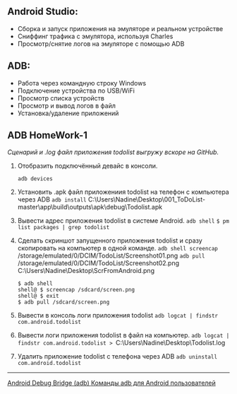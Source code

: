 ## Android Studio:
- Сборка и запуск приложения на эмуляторе и реальном устройстве
- Сниффинг трафика с эмулятора, используя Charles
- Просмотр/снятие логов на эмуляторе с помощью ADB
## ADB:
- Работа через командную строку Windows
- Подключение устройства по USB/WiFi
- Просмотр списка устройств
- Просмотр и вывод логов в файл
- Установка/удаление приложений

## ADB HomeWork-1

*Cценарий и .log файл приложения todolist выгружу вскоре на GitHub.*
1. Отобразить подключённый девайс в консоли.

    ```adb devices```
2. Установить .apk файл приложениия todolist на телефон с компьютера через  ADB
    ```adb install``` C:\Users\Nadine\Desktop\001_ToDoList-master\app\build\outputs\apk\debug\Todolist.apk
3. Вывести адрес приложения todolist в системе Android.
    ```adb shell```
    ```$ pm list packages | grep todolist```
4. Сделать скриншот запущенного приложения todolist и сразу скопировать на компьютер в одной команде.
    ```adb shell screencap``` /storage/emulated/0/DCIM/TodoList/Screenshot01.png
    ```adb pull``` /storage/emulated/0/DCIM/TodoList/Screenshot02.png C:\Users\Nadine\Desktop\ScrFromAndroid.png
    ```
    $ adb shell
    shell@ $ screencap /sdcard/screen.png
    shell@ $ exit
    $ adb pull /sdcard/screen.png
    ```
5. Вывести в консоль логи приложения todolist
    ```adb logcat | findstr com.android.todolist```
6. Вывести логи приложения todolist в файл на компьютер.
    ```adb logcat | findstr com.android.todolist > ```C:\Users\Nadine\Desktop\Todolist.log
7. Удалить приложение todolist с телефона через ADB
    ```adb uninstall com.android.todolist```
---
[Android Debug Bridge (adb) ](https://developer.android.com/studio/command-line/adb)
[Команды adb для Android пользователей](https://losst.ru/komandy-adb-dlya-android-polzovatelej)
